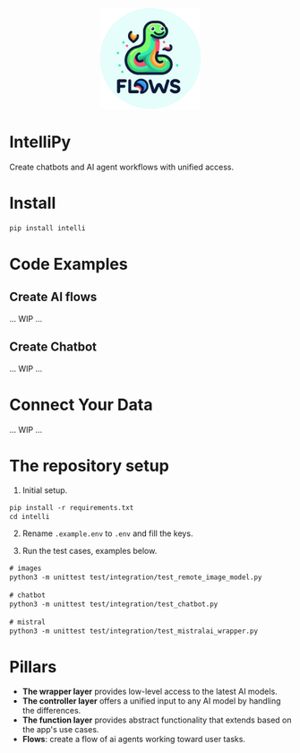 <p align="center">
<img src="assets/flow_logo-round.png" width="180em">
</p>

# IntelliPy
Create chatbots and AI agent workflows with unified access.

# Install
```bash
pip install intelli
```

# Code Examples

## Create AI flows
... WIP ...

## Create Chatbot
... WIP ...


# Connect Your Data 
... WIP ...


# The repository setup
1. Initial setup.
```shell
pip install -r requirements.txt
cd intelli
```

2. Rename `.example.env` to `.env` and fill the keys.

3. Run the test cases, examples below.
```shell
# images
python3 -m unittest test/integration/test_remote_image_model.py

# chatbot
python3 -m unittest test/integration/test_chatbot.py

# mistral
python3 -m unittest test/integration/test_mistralai_wrapper.py
```

# Pillars
- **The wrapper layer** provides low-level access to the latest AI models.
- **The controller layer** offers a unified input to any AI model by handling the differences.
- **The function layer** provides abstract functionality that extends based on the app's use cases. 
- **Flows**: create a flow of ai agents working toward user tasks.
